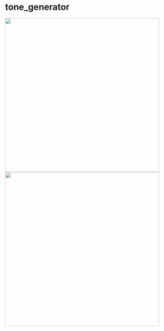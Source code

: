 # tone_generator

<img src="https://github.com/user-attachments/assets/f4fb56bf-55ed-445a-b69c-91c2936a8ac5" height="500">
<img src="https://github.com/user-attachments/assets/9f6e80e9-1507-4285-8515-45bcde2c954e" height="500">
